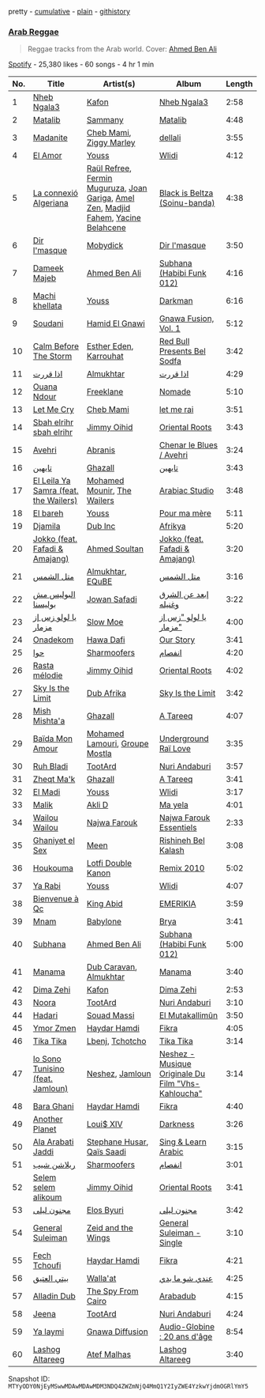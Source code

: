 pretty - [cumulative](/playlists/cumulative/37i9dQZF1DXdfYLmYuBPaf.md) - [plain](/playlists/plain/37i9dQZF1DXdfYLmYuBPaf) - [githistory](https://github.githistory.xyz/mackorone/spotify-playlist-archive/blob/main/playlists/plain/37i9dQZF1DXdfYLmYuBPaf)

### [Arab Reggae](https://open.spotify.com/playlist/37i9dQZF1DXdfYLmYuBPaf)

> Reggae tracks from the Arab world\. Cover: <a href="spotify:artist:6Gej8kFQeKbjY7dS9HXu1w">Ahmed Ben Ali</a>

[Spotify](https://open.spotify.com/user/spotify) - 25,380 likes - 60 songs - 4 hr 1 min

| No. | Title | Artist(s) | Album | Length |
|---|---|---|---|---|
| 1 | [Nheb Ngala3](https://open.spotify.com/track/1bEjblVlZYJP0TQ01r72wl) | [Kafon](https://open.spotify.com/artist/1g7CL458gLNv8UY3W2IFBw) | [Nheb Ngala3](https://open.spotify.com/album/4BqiAfIA7M0VDv9HosLXOX) | 2:58 |
| 2 | [Matalib](https://open.spotify.com/track/0chh0JBXHHvrOymWelevQM) | [Sammany](https://open.spotify.com/artist/4NyCG4OTfplfwyO65U7gY7) | [Matalib](https://open.spotify.com/album/4kyeAYBNCYeGHEa2CktKDx) | 4:48 |
| 3 | [Madanite](https://open.spotify.com/track/5FHoIbTVJnhagPgAZum1qi) | [Cheb Mami](https://open.spotify.com/artist/6vZXamchcIOKzC1c3Elp4J), [Ziggy Marley](https://open.spotify.com/artist/0o0rlxlC3ApLWsxFkUjMXc) | [dellali](https://open.spotify.com/album/1sUJo5AFoHomnM2ANQk28m) | 3:55 |
| 4 | [El Amor](https://open.spotify.com/track/6vtvViTUUXxoP9pEWrEwab) | [Youss](https://open.spotify.com/artist/102uYDhOmslO14gBBTpOz8) | [Wlidi](https://open.spotify.com/album/2DNiRSWUxaLKNAMIasxrai) | 4:12 |
| 5 | [La connexió Algeriana](https://open.spotify.com/track/3kVhxwsxfQZ4Y4ebMICYFp) | [Raül Refree](https://open.spotify.com/artist/5TPIp7TiaJOVn2sZ4s4JDy), [Fermin Muguruza](https://open.spotify.com/artist/3fJaSjkcJrLV5JYot02ckk), [Joan Gariga](https://open.spotify.com/artist/49s6tMcv1JKs76x9PiXxoU), [Amel Zen](https://open.spotify.com/artist/4sbx11FEm2X0rXIdrUKm9k), [Madjid Fahem](https://open.spotify.com/artist/4r2IfAxqQFZ3NFOa44wA4w), [Yacine Belahcene](https://open.spotify.com/artist/231j8owyOr4h1PNelSs9MD) | [Black is Beltza \(Soinu\-banda\)](https://open.spotify.com/album/55mpYFZNTBOYBy7fiIW3PE) | 4:38 |
| 6 | [Dir l'masque](https://open.spotify.com/track/12hnTtIHD7lZedD4Uzyc97) | [Mobydick](https://open.spotify.com/artist/1GJFMvl7YNCHPCFbIJfoXz) | [Dir l'masque](https://open.spotify.com/album/1GwXJZsUyZ2PWlIs1TFHtl) | 3:50 |
| 7 | [Dameek Majeb](https://open.spotify.com/track/5T2fEj5W670f2PfDtz1k8V) | [Ahmed Ben Ali](https://open.spotify.com/artist/6Gej8kFQeKbjY7dS9HXu1w) | [Subhana \(Habibi Funk 012\)](https://open.spotify.com/album/53dT1l75UAQQlqCRl2IZRY) | 4:16 |
| 8 | [Machi khellata](https://open.spotify.com/track/0xuuDsqREUa3YHuHiBtE3C) | [Youss](https://open.spotify.com/artist/102uYDhOmslO14gBBTpOz8) | [Darkman](https://open.spotify.com/album/7LCcMYEPw7470IOqjb420M) | 6:16 |
| 9 | [Soudani](https://open.spotify.com/track/4PH29GIlJAYrQse5wQ1fIV) | [Hamid El Gnawi](https://open.spotify.com/artist/4xLi9gEjLRTw3MdQYwrfYG) | [Gnawa Fusion, Vol\. 1](https://open.spotify.com/album/1KYi4Hx9USuRDd8Ruu2Rap) | 5:12 |
| 10 | [Calm Before The Storm](https://open.spotify.com/track/39A7pVt4KvMrO6FudUFZmG) | [Esther Eden](https://open.spotify.com/artist/51mIT66wqhRNMHACFzatPI), [Karrouhat](https://open.spotify.com/artist/1ca8evgff0ji6y6E1PmO6G) | [Red Bull Presents Bel Sodfa](https://open.spotify.com/album/4OHGHCRrdm9jfeJAzVlx1a) | 3:42 |
| 11 | [اذا قررت](https://open.spotify.com/track/2d86kCZ5D5cTGRF7LLu6XK) | [Almukhtar](https://open.spotify.com/artist/7ekEnaplxNFP0jh9hiyeM8) | [اذا قررت](https://open.spotify.com/album/2yC4Kg394XMZTfe1VVeRSZ) | 4:29 |
| 12 | [Ouana Ndour](https://open.spotify.com/track/4N0d89mk8wrYVK4WPT65vk) | [Freeklane](https://open.spotify.com/artist/5ZZqa1TXhFFGgFHuiXlsUg) | [Nomade](https://open.spotify.com/album/1xjB7sM1t4lpwxYwKQFncM) | 5:10 |
| 13 | [Let Me Cry](https://open.spotify.com/track/2dnGBx0b4Y4Un2NDHtolZE) | [Cheb Mami](https://open.spotify.com/artist/6vZXamchcIOKzC1c3Elp4J) | [let me rai](https://open.spotify.com/album/2ZjDMSjs84eCv6SVGvxExW) | 3:51 |
| 14 | [Sbah elrihr sbah elrihr](https://open.spotify.com/track/0F3RB07AAzK6PN1yZK7VJp) | [Jimmy Oihid](https://open.spotify.com/artist/1NCgkTTXC4rzdoh5xZPhAn) | [Oriental Roots](https://open.spotify.com/album/7EjIvFhQ0MFnDOneE274ZU) | 3:43 |
| 15 | [Avehri](https://open.spotify.com/track/2q9fd5R6sY9iQZ7dPd69D4) | [Abranis](https://open.spotify.com/artist/4vsPrCZRTr09LnO8S96xQ4) | [Chenar le Blues / Avehri](https://open.spotify.com/album/6HXKTWxoOEGVzoISrX1WqI) | 3:24 |
| 16 | [تايهين](https://open.spotify.com/track/5LkH32Zqyxtd8XYeOOm7Pz) | [Ghazall](https://open.spotify.com/artist/52ithxL8nGscRP6ocUO1SG) | [تايهين](https://open.spotify.com/album/3WoD2qqMCpXEe1hMPhF9M1) | 3:43 |
| 17 | [El Leila Ya Samra \(feat\. the Wailers\)](https://open.spotify.com/track/0O2dEW4oLg6pVAMEaVoHzH) | [Mohamed Mounir](https://open.spotify.com/artist/6hPNpOLunxxpXVwi696pYl), [The Wailers](https://open.spotify.com/artist/6uSKeCyQEhvPC2NODgiqFE) | [Arabiac Studio](https://open.spotify.com/album/6XYJcGLcLNuppc2PEyUTm2) | 3:48 |
| 18 | [El bareh](https://open.spotify.com/track/6rdb5eS8YUuBDd2e5zNtnR) | [Youss](https://open.spotify.com/artist/102uYDhOmslO14gBBTpOz8) | [Pour ma mère](https://open.spotify.com/album/632qvEq0QvNCZDPKYPBCWV) | 5:11 |
| 19 | [Djamila](https://open.spotify.com/track/3tocKFeTiUCvsdjRhOiwhK) | [Dub Inc](https://open.spotify.com/artist/0fSuChlRe8ZYtVFYDoG87U) | [Afrikya](https://open.spotify.com/album/4aJWs5R737UKZX0ulBGlOl) | 5:20 |
| 20 | [Jokko \(feat\. Fafadi & Amajang\)](https://open.spotify.com/track/1pX1TKYOE0SnEmCJrFq9Ve) | [Ahmed Soultan](https://open.spotify.com/artist/5kLIWnrvYVb3vpWRg825xC) | [Jokko \(feat\. Fafadi & Amajang\)](https://open.spotify.com/album/09sLgcifU89Wm2ZqJUWuwU) | 3:20 |
| 21 | [متل الشمس](https://open.spotify.com/track/0X3fSxclAF17qvAImgJyIj) | [Almukhtar](https://open.spotify.com/artist/7ekEnaplxNFP0jh9hiyeM8), [EQuBE](https://open.spotify.com/artist/1vKZWmYdp9BQAbtrX9ORuu) | [متل الشمس](https://open.spotify.com/album/5kMmvuaQDdn265GuIvswwF) | 3:16 |
| 22 | [البوليس مش بوليسنا](https://open.spotify.com/track/4vKaFSCHLVn4WvRHSPp9AO) | [Jowan Safadi](https://open.spotify.com/artist/58rk7WZCefjnDiaA15RzEs) | [إبعد عن الشرق وغنيله](https://open.spotify.com/album/6iMpF8ZtCQ7mZ2IG6WlCnX) | 3:22 |
| 23 | [يا لولو زس إز مزمار](https://open.spotify.com/track/2p0ldkKjG5b49U2MDf7YJk) | [Slow Moe](https://open.spotify.com/artist/5ws4gBwkGLUzjVxhvw4Kwd) | [يا لولو "زس إز مزمار"](https://open.spotify.com/album/5RBuRyu50dkXSyyHVpeSIx) | 4:00 |
| 24 | [Onadekom](https://open.spotify.com/track/0E0FMus1f2GAT09vUmNTWR) | [Hawa Dafi](https://open.spotify.com/artist/2zazWAnmtbQWG501SsqsU0) | [Our Story](https://open.spotify.com/album/1IKLROADmLfCk8eQrd8S4f) | 3:41 |
| 25 | [حوا](https://open.spotify.com/track/0Vru5wQyzTUSZnmz7MvjRS) | [Sharmoofers](https://open.spotify.com/artist/0qZ24TkLCHoE3ajCzGItJ1) | [انفصام](https://open.spotify.com/album/7he1Sqbz3Oi3sVBQZUZsHc) | 4:20 |
| 26 | [Rasta mélodie](https://open.spotify.com/track/2iMc56yj5RiQTSOUPWwuCA) | [Jimmy Oihid](https://open.spotify.com/artist/1NCgkTTXC4rzdoh5xZPhAn) | [Oriental Roots](https://open.spotify.com/album/7EjIvFhQ0MFnDOneE274ZU) | 4:02 |
| 27 | [Sky Is the Limit](https://open.spotify.com/track/5uxVUEUGkPChGLyL9qTuqt) | [Dub Afrika](https://open.spotify.com/artist/3Ygncis5SCdY1uk31LZam6) | [Sky Is the Limit](https://open.spotify.com/album/46UmPpN9g4z1zUkg4gp81f) | 3:42 |
| 28 | [Mish Mishta'a](https://open.spotify.com/track/5zSWm3BkuNRAY5jwh6mh8n) | [Ghazall](https://open.spotify.com/artist/52ithxL8nGscRP6ocUO1SG) | [A Tareeq](https://open.spotify.com/album/5sy5gs8QvcIyLKiK0Ikzu2) | 4:07 |
| 29 | [Baïda Mon Amour](https://open.spotify.com/track/2ZPTLSaw2sYYwZY0lMKD8d) | [Mohamed Lamouri](https://open.spotify.com/artist/2g3b73HYmDbTsmnHIyGOtA), [Groupe Mostla](https://open.spotify.com/artist/3TdZUvJSFzPHak9aoZm0OQ) | [Underground Raï Love](https://open.spotify.com/album/1REtKGSgxSmBtASqaozXhV) | 3:35 |
| 30 | [Ruh Bladi](https://open.spotify.com/track/3smQlUPp4ZZxcpQtYNZ7N6) | [TootArd](https://open.spotify.com/artist/7nSWA1659h0Vb1EyjJdSFV) | [Nuri Andaburi](https://open.spotify.com/album/2z9NRfIRM54Rp7b7IUOFDr) | 3:57 |
| 31 | [Zheqt Ma'k](https://open.spotify.com/track/4JU641COvRgmsLmU3PL3Aj) | [Ghazall](https://open.spotify.com/artist/52ithxL8nGscRP6ocUO1SG) | [A Tareeq](https://open.spotify.com/album/5sy5gs8QvcIyLKiK0Ikzu2) | 3:41 |
| 32 | [El Madi](https://open.spotify.com/track/18c1KobUApmSv1Hjuu5Zac) | [Youss](https://open.spotify.com/artist/102uYDhOmslO14gBBTpOz8) | [Wlidi](https://open.spotify.com/album/2DNiRSWUxaLKNAMIasxrai) | 3:17 |
| 33 | [Malik](https://open.spotify.com/track/4FPvXX8JdiZRCJNJBcT2cJ) | [Akli D](https://open.spotify.com/artist/4EOTURWj9mOPtfyjvSIvTG) | [Ma yela](https://open.spotify.com/album/0LJZkiu8pRJLoea8ERTFkf) | 4:01 |
| 34 | [Wailou Wailou](https://open.spotify.com/track/3RgksXVnjthMnLshINQfaw) | [Najwa Farouk](https://open.spotify.com/artist/0nGyyjulhM4IB5kNqyKvGq) | [Najwa Farouk Essentiels](https://open.spotify.com/album/7op66gekUCPSCRtX74E2cW) | 2:33 |
| 35 | [Ghaniyet el Sex](https://open.spotify.com/track/1sAtIlc4YMKKY3uVpAxS2m) | [Meen](https://open.spotify.com/artist/5n1aTk6a8DcuUKUXbmrUm6) | [Rishineh Bel Kalash](https://open.spotify.com/album/3RUEM2V8a5LGZpLGDdkKKt) | 3:08 |
| 36 | [Houkouma](https://open.spotify.com/track/0zRgwbETCZ9aUIRpgMoMzU) | [Lotfi Double Kanon](https://open.spotify.com/artist/6KqFUv5Sy8G5GJBfMJ1BQ4) | [Remix 2010](https://open.spotify.com/album/7lzevZHy14PcIlV94hqy8U) | 5:02 |
| 37 | [Ya Rabi](https://open.spotify.com/track/4e7bLSepWKZrjYu8N1p82c) | [Youss](https://open.spotify.com/artist/102uYDhOmslO14gBBTpOz8) | [Wlidi](https://open.spotify.com/album/2DNiRSWUxaLKNAMIasxrai) | 4:07 |
| 38 | [Bienvenue à Qc](https://open.spotify.com/track/7bYau7jk3zqMAP4aEzSmyt) | [King Abid](https://open.spotify.com/artist/4HrUvp3jnQVrTPm2Cx6r1b) | [EMERIKIA](https://open.spotify.com/album/60BqFsqe8BJiiJXt5SwOZU) | 3:59 |
| 39 | [Mnam](https://open.spotify.com/track/2Sf3tqzeuPldmDH1hDgzd2) | [Babylone](https://open.spotify.com/artist/4sP2g2ixZhad5ZlxPirn8i) | [Brya](https://open.spotify.com/album/7wl8WPzTXuaewp6SeYGFXe) | 3:41 |
| 40 | [Subhana](https://open.spotify.com/track/28pnHNZWzhn2HJ13zatziE) | [Ahmed Ben Ali](https://open.spotify.com/artist/6Gej8kFQeKbjY7dS9HXu1w) | [Subhana \(Habibi Funk 012\)](https://open.spotify.com/album/53dT1l75UAQQlqCRl2IZRY) | 5:00 |
| 41 | [Manama](https://open.spotify.com/track/3zOixogOi4v75PI7bkws2O) | [Dub Caravan](https://open.spotify.com/artist/7BhIlI9vRbaE1i1bYm81ZF), [Almukhtar](https://open.spotify.com/artist/7ekEnaplxNFP0jh9hiyeM8) | [Manama](https://open.spotify.com/album/3pnLlR5wQ08LWbyb93clqe) | 3:40 |
| 42 | [Dima Zehi](https://open.spotify.com/track/4WHGYUWiBgmwn0Bw2IyLJs) | [Kafon](https://open.spotify.com/artist/1g7CL458gLNv8UY3W2IFBw) | [Dima Zehi](https://open.spotify.com/album/0OoEvRIh666xcTW5NJ8OOE) | 2:53 |
| 43 | [Noora](https://open.spotify.com/track/6GoVvqQoJi8V3Y5HFPW7ka) | [TootArd](https://open.spotify.com/artist/7nSWA1659h0Vb1EyjJdSFV) | [Nuri Andaburi](https://open.spotify.com/album/2z9NRfIRM54Rp7b7IUOFDr) | 3:10 |
| 44 | [Hadari](https://open.spotify.com/track/2YDgEdu3uJdUYVh5FpjpzQ) | [Souad Massi](https://open.spotify.com/artist/0oXFsuB6XBuDTsXJgplR7k) | [El Mutakallimûn](https://open.spotify.com/album/3obSjSc8Qljp8szZDgnxrb) | 3:50 |
| 45 | [Ymor Zmen](https://open.spotify.com/track/0IXWvrIUbFtCTTSQn9oZ0b) | [Haydar Hamdi](https://open.spotify.com/artist/20ZV4HCxM3dBlKTWIhZglN) | [Fikra](https://open.spotify.com/album/6m08yFBF4tijgdvwfJTVE3) | 4:05 |
| 46 | [Tika Tika](https://open.spotify.com/track/7Ii3cWYMiQt18YiZbkYOJh) | [Lbenj](https://open.spotify.com/artist/1H0D7p5aN8tGG8DPLt0Nbv), [Tchotcho](https://open.spotify.com/artist/3UG63kf0QuUZSTK15rJtkb) | [Tika Tika](https://open.spotify.com/album/2TxQgwTTSlAjmx6M5ln2oq) | 3:14 |
| 47 | [Io Sono Tunisino \(feat\. Jamloun\)](https://open.spotify.com/track/6u2bdvyZOKbkO01mvcDwks) | [Neshez](https://open.spotify.com/artist/0QvqvkYDw8YXk6A6HBODpq), [Jamloun](https://open.spotify.com/artist/1frFDCoeQDBLGVbVYfP10g) | [Neshez \- Musique Originale Du Film "Vhs\-Kahloucha"](https://open.spotify.com/album/62PBLl9jsv9ILgclz1c2SW) | 3:14 |
| 48 | [Bara Ghani](https://open.spotify.com/track/3VCObdLJBakzLgZPGRboI8) | [Haydar Hamdi](https://open.spotify.com/artist/20ZV4HCxM3dBlKTWIhZglN) | [Fikra](https://open.spotify.com/album/6m08yFBF4tijgdvwfJTVE3) | 4:40 |
| 49 | [Another Planet](https://open.spotify.com/track/7Ep1e9ytrTJvHQBAH0FEl9) | [Loui$ XIV](https://open.spotify.com/artist/4GopqQBVl1DWvqKRZe28Rq) | [Darkness](https://open.spotify.com/album/0biEHbaYequPLvH9lW2vCz) | 3:26 |
| 50 | [Ala Arabati Jaddi](https://open.spotify.com/track/03IuR9TW9GQEG8Z4e48yth) | [Stephane Husar](https://open.spotify.com/artist/4m6Gg5tLbuoiMNnEFOgtcK), [Qaïs Saadi](https://open.spotify.com/artist/6IDvorIo7wSVdLDIUUvQMR) | [Sing & Learn Arabic](https://open.spotify.com/album/1rCkwA10vL6FlxRbPANQqz) | 3:15 |
| 51 | [ريلاشن شيب](https://open.spotify.com/track/2FKBMvCMaW64DvYTF5pDsD) | [Sharmoofers](https://open.spotify.com/artist/0qZ24TkLCHoE3ajCzGItJ1) | [انفصام](https://open.spotify.com/album/7he1Sqbz3Oi3sVBQZUZsHc) | 3:01 |
| 52 | [Selem selem alikoum](https://open.spotify.com/track/4FrN0UeXDXMMjwdVWZKG8M) | [Jimmy Oihid](https://open.spotify.com/artist/1NCgkTTXC4rzdoh5xZPhAn) | [Oriental Roots](https://open.spotify.com/album/7EjIvFhQ0MFnDOneE274ZU) | 3:41 |
| 53 | [مجنون ليلى](https://open.spotify.com/track/1SRRG1uvvZFI2rdW29jUZc) | [Elos Byuri](https://open.spotify.com/artist/2c0W9HOZvZnTALZrBhcuj6) | [مجنون ليلى](https://open.spotify.com/album/6agVMrWHlfvfdHjWVr9jAT) | 3:42 |
| 54 | [General Suleiman](https://open.spotify.com/track/72M5udVFetsH9Ga6i25no7) | [Zeid and the Wings](https://open.spotify.com/artist/262WKWZkp6ZpLUyxOVyPZi) | [General Suleiman \- Single](https://open.spotify.com/album/3v9aU2QPhQOcDQYt06WGmX) | 3:10 |
| 55 | [Fech Tchoufi](https://open.spotify.com/track/5LTuAtrv6O3ex7dvULOuA3) | [Haydar Hamdi](https://open.spotify.com/artist/20ZV4HCxM3dBlKTWIhZglN) | [Fikra](https://open.spotify.com/album/6m08yFBF4tijgdvwfJTVE3) | 4:21 |
| 56 | [بيتي العتيق](https://open.spotify.com/track/7zHLx1NIvAvrwfs89hKNvf) | [Walla'at](https://open.spotify.com/artist/1s4nBceqZ8lEO9BaL5YZGe) | [عندي شو ما بدي](https://open.spotify.com/album/6ARv46xQRJZsE5C78g4mFS) | 4:25 |
| 57 | [Alladin Dub](https://open.spotify.com/track/5TDO53RXRn8fuB1xo47Hrk) | [The Spy From Cairo](https://open.spotify.com/artist/36C73GYwgP8rqwCjUyswoS) | [Arabadub](https://open.spotify.com/album/4hZHrfd5gUsmfuM8npYu4X) | 4:15 |
| 58 | [Jeena](https://open.spotify.com/track/16RzfZHB5vfKfcXjY0brkN) | [TootArd](https://open.spotify.com/artist/7nSWA1659h0Vb1EyjJdSFV) | [Nuri Andaburi](https://open.spotify.com/album/2z9NRfIRM54Rp7b7IUOFDr) | 4:24 |
| 59 | [Ya laymi](https://open.spotify.com/track/6ikQHuDvuzgy9oReEn0liD) | [Gnawa Diffusion](https://open.spotify.com/artist/4s0srRj9YXjM8J0TK2QVzP) | [Audio\-Globine : 20 ans d'âge](https://open.spotify.com/album/5T6scDxONEFqRWIwz129WF) | 8:54 |
| 60 | [Lashog Altareeg](https://open.spotify.com/track/4A6i6Z0GPCCeY7npuXiEIr) | [Atef Malhas](https://open.spotify.com/artist/6gm05jmgIx3YvLtzl1GDas) | [Lashog Altareeg](https://open.spotify.com/album/6fVhr3f0XOtKdmMmjSauL7) | 3:40 |

Snapshot ID: `MTYyODY0NjEyMSwwMDAwMDAwMDM3NDQ4ZWZmNjQ4MmQ1Y2IyZWE4YzkwYjdmOGRlYmY5`
